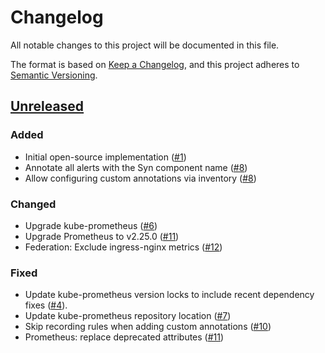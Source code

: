 # Changelog

All notable changes to this project will be documented in this file.

The format is based on [Keep a Changelog](https://keepachangelog.com/en/1.0.0/),
and this project adheres to [Semantic Versioning](https://semver.org/spec/v2.0.0.html).

## [Unreleased]

### Added

- Initial open-source implementation ([#1])
- Annotate all alerts with the Syn component name ([#8])
- Allow configuring custom annotations via inventory ([#8])

### Changed

- Upgrade kube-prometheus ([#6])
- Upgrade Prometheus to v2.25.0 ([#11])
- Federation: Exclude ingress-nginx metrics ([#12])

### Fixed

- Update kube-prometheus version locks to include recent dependency fixes ([#4]).
- Update kube-prometheus repository location ([#7])
- Skip recording rules when adding custom annotations ([#10])
- Prometheus: replace deprecated attributes ([#11])

[unreleased]: https://github.com/projectsyn/component-rancher-monitoring/compare/084a263baf909b627d2861790806ac8f7de3f580...HEAD
[#1]: https://github.com/projectsyn/component-rancher-monitoring/pull/1
[#4]: https://github.com/projectsyn/component-rancher-monitoring/pull/4
[#6]: https://github.com/projectsyn/component-rancher-monitoring/pull/6
[#7]: https://github.com/projectsyn/component-rancher-monitoring/pull/7
[#8]: https://github.com/projectsyn/component-rancher-monitoring/pull/8
[#10]: https://github.com/projectsyn/component-rancher-monitoring/pull/10
[#11]: https://github.com/projectsyn/component-rancher-monitoring/pull/11
[#12]: https://github.com/projectsyn/component-rancher-monitoring/pull/12
